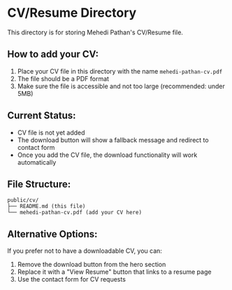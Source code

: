 # CV/Resume Directory

This directory is for storing Mehedi Pathan's CV/Resume file.

## How to add your CV:

1. Place your CV file in this directory with the name `mehedi-pathan-cv.pdf`
2. The file should be a PDF format
3. Make sure the file is accessible and not too large (recommended: under 5MB)

## Current Status:
- CV file is not yet added
- The download button will show a fallback message and redirect to contact form
- Once you add the CV file, the download functionality will work automatically

## File Structure:
```
public/cv/
├── README.md (this file)
└── mehedi-pathan-cv.pdf (add your CV here)
```

## Alternative Options:
If you prefer not to have a downloadable CV, you can:
1. Remove the download button from the hero section
2. Replace it with a "View Resume" button that links to a resume page
3. Use the contact form for CV requests 
